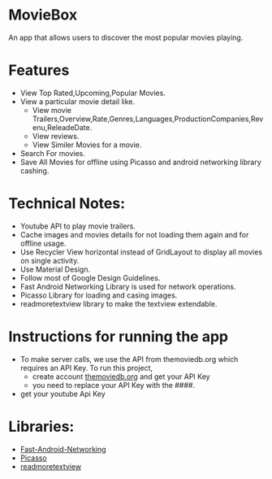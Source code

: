 # MovieBox
An app that allows users to discover the most popular movies playing.

# Features
* View Top Rated,Upcoming,Popular Movies.
* View a particular movie detail like.
    * View movie Trailers,Overview,Rate,Genres,Languages,ProductionCompanies,Revenu,ReleadeDate.
    * View reviews.
    * View Similer Movies for a movie.
* Search For movies.
* Save All Movies for offline using Picasso and android networking library cashing.

# Technical Notes:
* Youtube API to play movie trailers.
* Cache images and movies details for not loading them again and for offline usage.
* Use Recycler View horizontal instead of GridLayout to display all movies on single activity.
* Use Material Design.
* Follow most of Google Design Guidelines.
* Fast Android Networking Library is used for network operations.
* Picasso Library for loading and casing images.
* readmoretextview library to make the textview extendable.

# Instructions for running the app
* To make server calls, we use the API from themoviedb.org which requires an API Key. To run this project, 
  * create account [themoviedb.org](https://www.themoviedb.org/) and get your API Key
  * you need to replace your API Key with the ####.
* get your youtube Api Key
# Libraries:
* [Fast-Android-Networking](https://github.com/amitshekhariitbhu/Fast-Android-Networking)
* [Picasso](https://square.github.io/picasso/)
* [readmoretextview](https://github.com/ilyapuchka/ReadMoreTextView)
